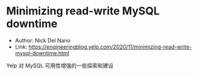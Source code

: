# Minimizing read-write MySQL downtime

* Author: Nick Del Nano
* Link: https://engineeringblog.yelp.com/2020/11/minimizing-read-write-mysql-downtime.html

Yelp 对 MySQL 可用性增强的一些探索和建设

